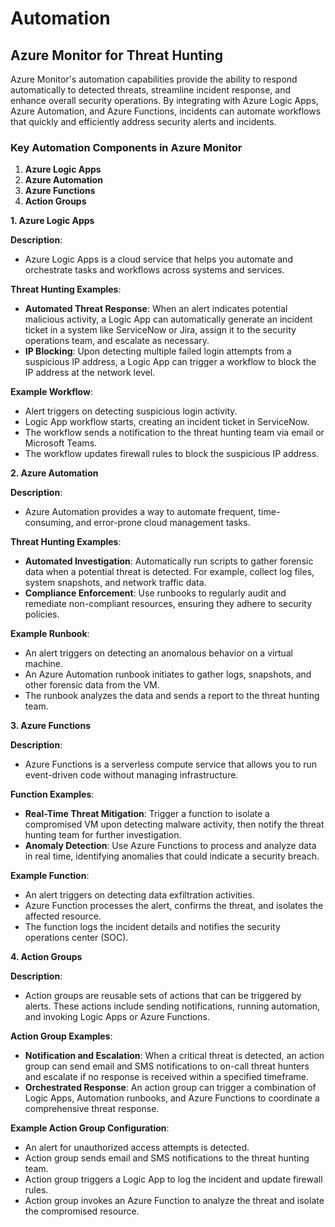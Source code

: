 # Automation

## &#x20;Azure Monitor for Threat Hunting

Azure Monitor's automation capabilities provide the ability to respond automatically to detected threats, streamline incident response, and enhance overall security operations. By integrating with Azure Logic Apps, Azure Automation, and Azure Functions, incidents can automate workflows that quickly and efficiently address security alerts and incidents.

### Key Automation Components in Azure Monitor&#x20;

1. **Azure Logic Apps**
2. **Azure Automation**
3. **Azure Functions**
4. **Action Groups**

**1. Azure Logic Apps**

**Description**:

* Azure Logic Apps is a cloud service that helps you automate and orchestrate tasks and workflows across systems and services.

**Threat Hunting Examples**:

* **Automated Threat Response**: When an alert indicates potential malicious activity, a Logic App can automatically generate an incident ticket in a system like ServiceNow or Jira, assign it to the security operations team, and escalate as necessary.
* **IP Blocking**: Upon detecting multiple failed login attempts from a suspicious IP address, a Logic App can trigger a workflow to block the IP address at the network level.

**Example Workflow**:

* Alert triggers on detecting suspicious login activity.
* Logic App workflow starts, creating an incident ticket in ServiceNow.
* The workflow sends a notification to the threat hunting team via email or Microsoft Teams.
* The workflow updates firewall rules to block the suspicious IP address.

**2. Azure Automation**

**Description**:

* Azure Automation provides a way to automate frequent, time-consuming, and error-prone cloud management tasks.

**Threat Hunting Examples**:

* **Automated Investigation**: Automatically run scripts to gather forensic data when a potential threat is detected. For example, collect log files, system snapshots, and network traffic data.
* **Compliance Enforcement**: Use runbooks to regularly audit and remediate non-compliant resources, ensuring they adhere to security policies.

**Example Runbook**:

* An alert triggers on detecting an anomalous behavior on a virtual machine.
* An Azure Automation runbook initiates to gather logs, snapshots, and other forensic data from the VM.
* The runbook analyzes the data and sends a report to the threat hunting team.

**3. Azure Functions**

**Description**:

* Azure Functions is a serverless compute service that allows you to run event-driven code without managing infrastructure.

**Function Examples**:

* **Real-Time Threat Mitigation**: Trigger a function to isolate a compromised VM upon detecting malware activity, then notify the threat hunting team for further investigation.
* **Anomaly Detection**: Use Azure Functions to process and analyze data in real time, identifying anomalies that could indicate a security breach.

**Example Function**:

* An alert triggers on detecting data exfiltration activities.
* Azure Function processes the alert, confirms the threat, and isolates the affected resource.
* The function logs the incident details and notifies the security operations center (SOC).

**4. Action Groups**

**Description**:

* Action groups are reusable sets of actions that can be triggered by alerts. These actions include sending notifications, running automation, and invoking Logic Apps or Azure Functions.

**Action Group Examples**:

* **Notification and Escalation**: When a critical threat is detected, an action group can send email and SMS notifications to on-call threat hunters and escalate if no response is received within a specified timeframe.
* **Orchestrated Response**: An action group can trigger a combination of Logic Apps, Automation runbooks, and Azure Functions to coordinate a comprehensive threat response.

**Example Action Group Configuration**:

* An alert for unauthorized access attempts is detected.
* Action group sends email and SMS notifications to the threat hunting team.
* Action group triggers a Logic App to log the incident and update firewall rules.
* Action group invokes an Azure Function to analyze the threat and isolate the compromised resource.


